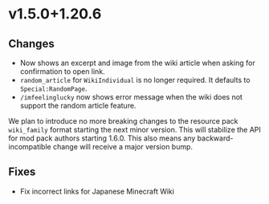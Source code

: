 # v1.5.0+1.20.6

## Changes

- Now shows an excerpt and image from the wiki article when asking for confirmation to open link.
- `random_article` for `WikiIndividual` is no longer required. It defaults to `Special:RandomPage`.
- `/imfeelinglucky` now shows error message when the wiki does not support the random article feature.

We plan to introduce no more breaking changes to the resource pack `wiki_family` format starting the next minor version.
This will stabilize the API for mod pack authors starting 1.6.0. This also means any backward-incompatible change will
receive a major version bump.

## Fixes

- Fix incorrect links for Japanese Minecraft Wiki
